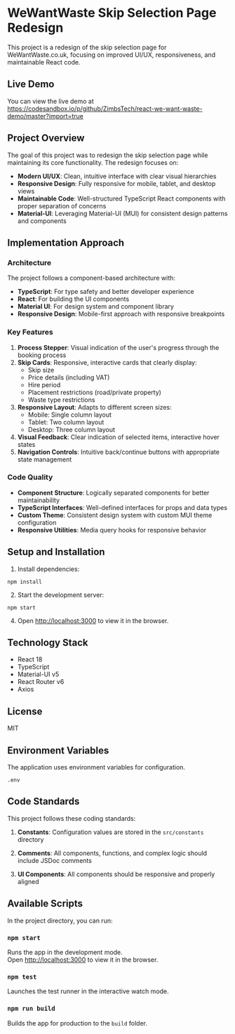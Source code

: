 # WeWantWaste Skip Selection Page Redesign

This project is a redesign of the skip selection page for WeWantWaste.co.uk, focusing on improved UI/UX, responsiveness, and maintainable React code.

## Live Demo

You can view the live demo at 
https://codesandbox.io/p/github/ZimbsTech/react-we-want-waste-demo/master?import=true

## Project Overview

The goal of this project was to redesign the skip selection page while maintaining its core functionality. The redesign focuses on:

- **Modern UI/UX**: Clean, intuitive interface with clear visual hierarchies
- **Responsive Design**: Fully responsive for mobile, tablet, and desktop views
- **Maintainable Code**: Well-structured TypeScript React components with proper separation of concerns
- **Material-UI**: Leveraging Material-UI (MUI) for consistent design patterns and components

## Implementation Approach

### Architecture

The project follows a component-based architecture with:

- **TypeScript**: For type safety and better developer experience
- **React**: For building the UI components
- **Material UI**: For design system and component library
- **Responsive Design**: Mobile-first approach with responsive breakpoints

### Key Features

1. **Process Stepper**: Visual indication of the user's progress through the booking process
2. **Skip Cards**: Responsive, interactive cards that clearly display:
   - Skip size
   - Price details (including VAT)
   - Hire period
   - Placement restrictions (road/private property)
   - Waste type restrictions
3. **Responsive Layout**: Adapts to different screen sizes:
   - Mobile: Single column layout
   - Tablet: Two column layout
   - Desktop: Three column layout
4. **Visual Feedback**: Clear indication of selected items, interactive hover states
5. **Navigation Controls**: Intuitive back/continue buttons with appropriate state management

### Code Quality

- **Component Structure**: Logically separated components for better maintainability
- **TypeScript Interfaces**: Well-defined interfaces for props and data types
- **Custom Theme**: Consistent design system with custom MUI theme configuration
- **Responsive Utilities**: Media query hooks for responsive behavior

## Setup and Installation

1. Install dependencies:
```
npm install
```

2. Start the development server:
```
npm start
```

4. Open [http://localhost:3000](http://localhost:3000) to view it in the browser.

## Technology Stack

- React 18
- TypeScript
- Material-UI v5
- React Router v6
- Axios

## License

MIT

## Environment Variables

The application uses environment variables for configuration.

```
.env
```

## Code Standards

This project follows these coding standards:

1. **Constants**: Configuration values are stored in the `src/constants` directory
2. **Comments**: All components, functions, and complex logic should include JSDoc comments

4. **UI Components**: All components should be responsive and properly aligned

## Available Scripts

In the project directory, you can run:

### `npm start`

Runs the app in the development mode.\
Open [http://localhost:3000](http://localhost:3000) to view it in the browser.

### `npm test`

Launches the test runner in the interactive watch mode.

### `npm run build`

Builds the app for production to the `build` folder.